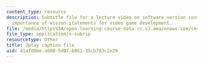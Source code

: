 ```yaml
---
content_type: resource
description: Subtitle file for a lecture video on software version control and the
  importance of vision statements for video game development.
file: /media/https%3A/open-learning-course-data-rc.s3.amazonaws.com/cms-611j-creating-video-games-fall-2014/41afd9bea6005d07b06135cb783c2e29_2pfdTSZ-GUM.vtt
file_type: application/x-subrip
resourcetype: Other
title: 3play caption file
uid: 41afd9be-a600-5d07-b061-35cb783c2e29
---
```

